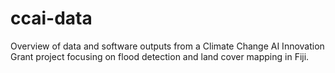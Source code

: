 # ccai-data
Overview of data and software outputs from a Climate Change AI Innovation Grant project focusing on flood detection and land cover mapping in Fiji.
